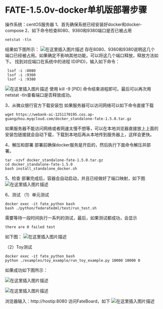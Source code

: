 # FATE-1.5.0v-docker单机版部署步骤
操作系统：centOS服务器
1、首先确保系统已经安装好docker和docker-compose
2、如下命令检查8080、9360和9380端口是否已被占用

```shell
netstat -tln
```
结果如下图所示：
![在这里插入图片描述](https://img-blog.csdnimg.cn/20201119164953393.png?x-oss-process=image/watermark,type_ZmFuZ3poZW5naGVpdGk,shadow_10,text_aHR0cHM6Ly9ibG9nLmNzZG4ubmV0L29xcW1vb24xMjM=,size_16,color_FFFFFF,t_70#pic_center)
存在8080、9360和9380说明这几个端口已经被占用。如果确定不影响其他功能，可以将这几个端口释放，释放方法如下。
找到对应端口在系统中的进程 ID(PID)，输入如下命令：

```shell
 lsof -i :8080
 lsof -i :9360
 lsof -i :9380
```
![在这里插入图片描述](https://img-blog.csdnimg.cn/20201119170018306.png?x-oss-process=image/watermark,type_ZmFuZ3poZW5naGVpdGk,shadow_10,text_aHR0cHM6Ly9ibG9nLmNzZG4ubmV0L29xcW1vb24xMjM=,size_16,color_FFFFFF,t_70#pic_center)
使用 kill -9 [PID] 命令结束进程即可。最后可以再次用netstat -tln查看端口是否释放成功。

3、从微众银行官方下载安装包
如果服务器可以访问网络可以如下命令直接下载
```shell
wget https://webank-ai-1251170195.cos.ap-guangzhou.myqcloud.com/docker_standalone-fate-1.5.0.tar.gz
```
如果服务器不能访问网络或者网速太慢不想等，可以在本地浏览器直接放上上面的安装包链接就会自动下载，下载到本地后再从本地传到服务器上，这样会更快。

4、解压和部署
部署前确保docker服务是开启的，然后执行下面命令解压并部署。
```shell
tar -xzvf docker_standalone-fate-1.5.0.tar.gz
cd docker_standalone-fate-1.5.0
bash install_standalone_docker.sh
```
5、检查
部署完成后，容器会自动启动，并且已经做好了端口映射，如下图
![在这里插入图片描述](https://img-blog.csdnimg.cn/20201119175858122.png?x-oss-process=image/watermark,type_ZmFuZ3poZW5naGVpdGk,shadow_10,text_aHR0cHM6Ly9ibG9nLmNzZG4ubmV0L29xcW1vb24xMjM=,size_16,color_FFFFFF,t_70#pic_center)

6、测试
（1）单元测试
```shell
docker exec -it fate_python bash
bash ./python/federatedml/test/run_test.sh
```
需要等待一段时间执行一系列的测试，最后，如果测试都成功，会显示
```
there are 0 failed test
```
如下图：
![在这里插入图片描述](https://img-blog.csdnimg.cn/20201119181324785.png?x-oss-process=image/watermark,type_ZmFuZ3poZW5naGVpdGk,shadow_10,text_aHR0cHM6Ly9ibG9nLmNzZG4ubmV0L29xcW1vb24xMjM=,size_16,color_FFFFFF,t_70#pic_center)

（2）Toy测试
```shell
docker exec -it fate_python bash
python ./examples/toy_example/run_toy_example.py 10000 10000 0
```

如果成功如下图所示：

![在这里插入图片描述](https://img-blog.csdnimg.cn/20201119181626349.png?x-oss-process=image/watermark,type_ZmFuZ3poZW5naGVpdGk,shadow_10,text_aHR0cHM6Ly9ibG9nLmNzZG4ubmV0L29xcW1vb24xMjM=,size_16,color_FFFFFF,t_70#pic_center)

![在这里插入图片描述](https://img-blog.csdnimg.cn/202011191816369.png?x-oss-process=image/watermark,type_ZmFuZ3poZW5naGVpdGk,shadow_10,text_aHR0cHM6Ly9ibG9nLmNzZG4ubmV0L29xcW1vb24xMjM=,size_16,color_FFFFFF,t_70#pic_center)

浏览器输入：http://hostip:8080  访问FateBoard，如下
![在这里插入图片描述](https://img-blog.csdnimg.cn/20201119182011858.png?x-oss-process=image/watermark,type_ZmFuZ3poZW5naGVpdGk,shadow_10,text_aHR0cHM6Ly9ibG9nLmNzZG4ubmV0L29xcW1vb24xMjM=,size_16,color_FFFFFF,t_70#pic_center)